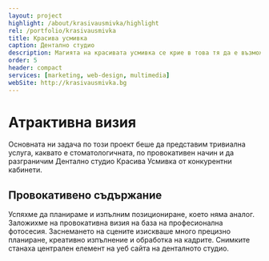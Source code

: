 ```yaml
---
layout: project
highlight: /about/krasivausmivka/highlight
rel: /portfolio/krasivausmivka
title: Красива усмивка
caption: Дентално студио
description: Магията на красивата усмивка се крие в това тя да е възможно най-близка до естествената по форма, големина и подреждане на зъбите - усмивка, която да те отразява.
order: 5
header: compact
services: [marketing, web-design, multimedia]
webSite: http://krasivausmivka.bg
---
```

# Атрактивна визия
Основната ни задача по този проект беше да представим тривиална услуга, каквато е стоматологичната, по провокативен начин и да разграничим Дентално студио Красива Усмивка от конкурентни кабинети. 

## Провокативено съдържание
Успяхме да планираме и изпълним позициониране, което няма аналог. Заложихме на провокативна визия на база на професионална фотосесия. Заснемането на сцените изискваше много прецизно планиране, креативно изпълнение и обработка на кадрите. Снимките станаха централен елемент на уеб сайта на денталното студио.